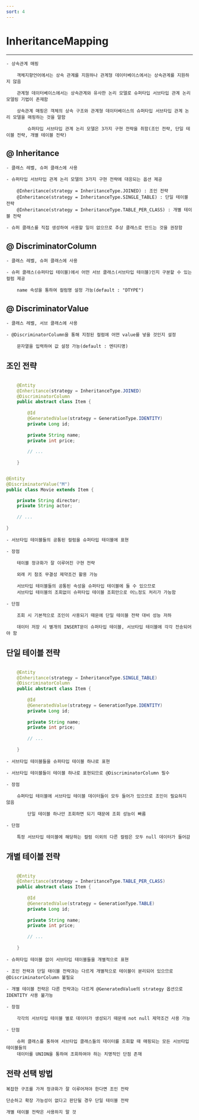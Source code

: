 ```yaml
---
sort: 4
---
```


# InheritanceMapping

---

    - 상속관계 매핑

        객체지향언어에서는 상속 관계를 지원하나 관계형 데이터베이스에서는 상속관계를 지원하지 않음

        관계형 데이터베이스에서는 상속관계와 유사한 논리 모델로 슈퍼타입 서브타입 관계 논리 모델링 기법이 존재함

        상속관계 매핑은 객체의 상속 구조와 관계형 데이터베이스의 슈퍼타입 서브타입 관계 논리 모델을 매핑하는 것을 말함

            슈퍼타입 서브타입 관계 논리 모델은 3가지 구현 전략을 취함(조인 전략, 단일 테이블 전략, 개별 테이블 전략)

## @ Inheritance

    - 클래스 레벨, 슈퍼 클래스에 사용

    - 슈퍼타입 서브타입 관계 논리 모델의 3가지 구현 전략에 대응되는 옵션 제공

        @Inheritance(strategy = InheritanceType.JOINED) : 조인 전략
        @Inheritance(strategy = InheritanceType.SINGLE_TABLE) : 단일 테이블 전략
        @Inheritance(strategy = InheritanceType.TABLE_PER_CLASS) : 개별 테이블 전략

    - 슈퍼 클래스를 직접 생성하여 사용할 일이 없으므로 추상 클래스로 만드는 것을 권장함

## @ DiscriminatorColumn

    - 클래스 레벨, 슈퍼 클래스에 사용

    - 슈퍼 클래스(슈퍼타입 테이블)에서 어떤 서브 클래스(서브타입 테이블)인지 구분할 수 있는 컬럼 제공

        name 속성을 통하여 컬럼명 설정 가능(default : "DTYPE")

## @ DiscriminatorValue

    - 클래스 레벨, 서브 클래스에 사용

    - @DiscriminatorColumn을 통해 지정된 컬럼에 어떤 value를 넣을 것인지 설정

        문자열을 입력하여 값 설정 가능(default : 엔티티명)

## 조인 전략

```java

    @Entity
    @Inheritance(strategy = InheritanceType.JOINED)
    @DiscriminatorColumn
    public abstract class Item {
    
        @Id
        @GeneratedValue(strategy = GenerationType.IDENTITY)
        private Long id;
    
        private String name;
        private int price;
    
        // ...
        
    }

```

```java

@Entity
@DiscriminatorValue("M")
public class Movie extends Item {

    private String director;
    private String actor;
    
    // ...
    
}

```

    - 서브타입 테이블들의 공통된 컬럼을 슈퍼타입 테이블에 표현

    - 장점

        테이블 정규화가 잘 이루어진 구현 전략

        외래 키 참조 무결성 제약조건 활용 가능

        서브타입 테이블들의 공통된 속성을 슈퍼타입 테이블에 둘 수 있으므로
        서브타입 테이블의 조회없이 슈퍼타입 테이블 조회만으로 어느정도 처리가 가능함

    - 단점

        조회 시 기본적으로 조인이 사용되기 때문에 단일 테이블 전략 대비 성능 저하

        데이터 저장 시 별개의 INSERT문이 슈퍼타입 테이블, 서브타입 테이블에 각각 전송되어야 함

## 단일 테이블 전략

```java

    @Entity
    @Inheritance(strategy = InheritanceType.SINGLE_TABLE)
    @DiscriminatorColumn
    public abstract class Item {
    
        @Id
        @GeneratedValue(strategy = GenerationType.IDENTITY)
        private Long id;
    
        private String name;
        private int price;
    
        // ...
        
    }

```

    - 서브타입 테이블들을 슈퍼타입 테이블 하나로 표현

    - 서브타입 테이블들이 테이블 하나로 표현되므로 @DiscriminatorColumn 필수

    - 장점

        슈퍼타입 테이블에 서브타입 테이블 데이터들이 모두 들어가 있으므로 조인이 필요하지 않음

            단일 테이블 하나만 조회하면 되기 때문에 조회 성능이 빠름

    - 단점

        특정 서브타입 테이블에 해당하는 컬럼 이외의 다른 컬럼은 모두 null 데이터가 들어감

## 개별 테이블 전략

```java

    @Entity
    @Inheritance(strategy = InheritanceType.TABLE_PER_CLASS)
    public abstract class Item {
    
        @Id
        @GeneratedValue(strategy = GenerationType.TABLE)
        private Long id;
    
        private String name;
        private int price;
    
        // ...
        
    }

```
    - 슈퍼타입 테이블 없이 서브타입 테이블들을 개별적으로 표현

    - 조인 전략과 단일 태이블 전략과는 다르게 개별적으로 테이블이 분리되어 있으므로 @DiscriminatorColumn 불필요

    - 개별 테이블 전략은 다른 전략과는 다르게 @GeneratedValue의 strategy 옵션으로 IDENTITY 사용 불가능

    - 장점

        각각의 서브타입 테이블 별로 데이터가 생성되기 때문에 not null 제약조건 사용 가능

    - 단점

        슈퍼 클래스를 통하여 서브타입 클래스들의 데이터를 조회할 때 매핑되는 모든 서브타입 테이블들의
        데이터를 UNION을 통하여 조회하여야 하는 치명적인 단점 존재

## 전략 선택 방법

    복잡한 구조를 가져 정규화가 잘 이루어져야 한다면 조인 전략
    
    단순하고 확장 가능성이 없다고 판단될 경우 단일 테이블 전략

    개별 테이블 전략은 사용하지 말 것

